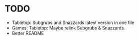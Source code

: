 # TODO
- Tabletop: Subgrubs and Snazzards latest version in one file 
- Games: Tabletop: Maybe relink Subgrubs & Snazzards.
- Better README